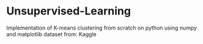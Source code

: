 # Unsupervised-Learning
Implementation of K-means clustering from scratch on python using numpy and matplotlib
dataset from: Kaggle
